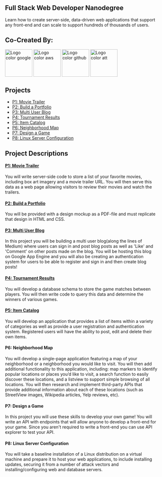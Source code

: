 ## Full Stack Web Developer Nanodegree
Learn how to create server-side, data-driven web applications that support any front-end and can scale to support hundreds of thousands of users.

## Co-Created By:
<img width="90px" src="https://s3-us-west-1.amazonaws.com/udacity-content/affilliates/logo_color_google.png" alt="Logo color google" /> <img width="90px" src="https://s3-us-west-1.amazonaws.com/udacity-content/affilliates/logo_color_aws.png" alt="Logo color aws" /> <img width="90px" src="https://s3-us-west-1.amazonaws.com/udacity-content/affilliates/logo_color_github.png" alt="Logo color github" /> <img width="90px" src="https://s3-us-west-1.amazonaws.com/udacity-content/affilliates/logo_color_att.png" alt="Logo color att" />

## Projects
- [P1: Movie Trailer](#p1-movie-trailer)
- [P2: Build a Portfolio](#p2-build-a-portfolio)
- [P3: Multi User Blog](#p3-multi-user-blog)
- [P4: Tournament Results](#p4-tournament-results)
- [P5: Item Catalog](#p5-item-catalog)
- [P6: Neighborhood Map](#p6-neighborhood-map)
- [P7: Design a Game](#p7-design-a-game)
- [P8: Linux Server Configuration](#p8-linux-server-configuration)

## Project Descriptions
#### [P1: Movie Trailer](https://github.com/sharynneazhar/FSND-Movie-Trailers-P1)
You will write server-side code to store a list of your favorite movies, including box art imagery and a movie trailer URL. You will then serve this data as a web page allowing visitors to review their movies and watch the trailers.

#### [P2: Build a Portfolio](https://github.com/sharynneazhar/FSND-Portfolio-P2)
You will be provided with a design mockup as a PDF-file and must replicate that design in HTML and CSS.

#### [P3: Multi User Blog](https://github.com/sharynneazhar/FSND-Blog-P3)
In this project you will be building a multi user blog(along the lines of Medium) where users can sign in and post blog posts as well as 'Like' and 'Comment' on other posts made on the blog. You will be hosting this blog on Google App Engine and you will also be creating an authentication system for users to be able to register and sign in and then create blog posts!

#### [P4: Tournament Results](https://github.com/sharynneazhar/FSND-Tournament-Database-P4)
You will develop a database schema to store the game matches between players. You will then write code to query this data and determine the winners of various games.

#### [P5: Item Catalog](https://github.com/sharynneazhar/FSND-Catalog-P5)
You will develop an application that provides a list of items within a variety of categories as well as provide a user registration and authentication system. Registered users will have the ability to post, edit and delete their own items.

#### P6: Neighborhood Map
You will develop a single-page application featuring a map of your neighborhood or a neighborhood you would like to visit. You will then add additional functionality to this application, including: map markers to identify popular locations or places you’d like to visit, a search function to easily discover these locations, and a listview to support simple browsing of all locations. You will then research and implement third-party APIs that provide additional information about each of these locations (such as StreetView images, Wikipedia articles, Yelp reviews, etc).

#### P7: Design a Game
In this project you will use these skills to develop your own game! You will write an API with endpoints that will allow anyone to develop a front-end for your game. Since you aren't required to write a front-end you can use API explorer to test your API.

#### P8: Linux Server Configuration
You will take a baseline installation of a Linux distribution on a virtual machine and prepare it to host your web applications, to include installing updates, securing it from a number of attack vectors and installing/configuring web and database servers.
